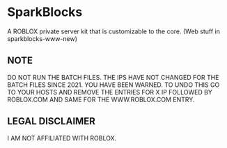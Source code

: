 # SparkBlocks
A ROBLOX private server kit that is customizable to the core. (Web stuff in sparkblocks-www-new)

## NOTE
DO NOT RUN THE BATCH FILES. THE IPS HAVE NOT CHANGED FOR THE BATCH FILES SINCE 2021. YOU HAVE BEEN WARNED. TO UNDO THIS GO TO YOUR HOSTS AND REMOVE THE ENTRIES FOR X IP FOLLOWED BY ROBLOX.COM AND SAME FOR THE WWW.ROBLOX.COM ENTRY.

## LEGAL DISCLAIMER
I AM NOT AFFILIATED WITH ROBLOX.
